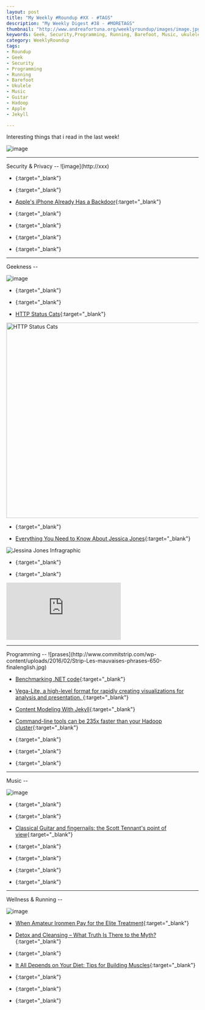 ```yaml
---
layout: post
title: "My Weekly #Roundup #XX - #TAGS"
description: "My Weekly Digest #38 - #MORETAGS"
thumbnail: "http://www.andreafortuna.org/weeklyroundup/images/image.jpg"
keywords: Geek, Security,Programming, Running, Barefoot, Music, ukulele, transcription, guitar, Hadoop, Apple, Jekyll
category: WeeklyRoundup
tags: 
- Roundup
- Geek
- Security
- Programming
- Running
- Barefoot
- Ukulele
- Music
- Guitar
- Hadoop
- Apple
- Jekyll

---
```

Interesting things that i read in the last week!

![image](/weeklyroundup/images/image.jpg)
<!-- more -->
<hr/>
Security & Privacy
--
![image](http://xxx)

- [](){:target="_blank"}

- [](){:target="_blank"}

- [Apple's iPhone Already Has a Backdoor](http://apple.slashdot.org/story/16/02/22/1518202/apples-iphone-already-has-a-backdoor){:target="_blank"}

- [](){:target="_blank"}

- [](){:target="_blank"}

- [](){:target="_blank"}

- [](){:target="_blank"}


<hr/>
Geekness
--

![image](http://xxx)

- [](){:target="_blank"}

- [](){:target="_blank"}

- [HTTP Status Cats](https://www.flickr.com/photos/girliemac/albums/72157628409467125){:target="_blank"}

<a data-flickr-embed="true"  href="https://www.flickr.com/photos/girliemac/albums/72157628409467125" title="HTTP Status Cats"><img src="https://farm8.staticflickr.com/7167/6540479079_16e97a624a_z.jpg" width="640" height="512" alt="HTTP Status Cats"></a><script async src="//embedr.flickr.com/assets/client-code.js" charset="utf-8"></script>

- [](){:target="_blank"}

- [Everything You Need to Know About Jessica Jones](http://www.purecostumes.com/blog/everything-you-need-to-know-about-jessica-jones/){:target="_blank"}

![Jessina Jones Infragraphic](http://www.purecostumes.com/mm5/graphics/infographic/Info-Jessica-Jones.jpg)

- [](){:target="_blank"}

- [](){:target="_blank"}

<div class="video-container">
<iframe src="https://www.youtube.com/embed/XXXXXX" frameborder="0" allowfullscreen></iframe>
</div>


<hr/>
Programming
--
![prases](http://www.commitstrip.com/wp-content/uploads/2016/02/Strip-Les-mauvaises-phrases-650-finalenglish.jpg)

- [Benchmarking .NET code](http://www.hanselman.com/blog/BenchmarkingNETCode.aspx){:target="_blank"}

- [Vega-Lite, a high-level format for rapidly creating visualizations for analysis and presentation. ](https://medium.com/@uwdata/introducing-vega-lite-438f9215f09e#.3eeexkneq){:target="_blank"}

- [Content Modeling With Jekyll](https://www.smashingmagazine.com/2016/02/content-modeling-with-jekyll/){:target="_blank"}

- [Command-line tools can be 235x faster than your Hadoop cluster](http://aadrake.com/command-line-tools-can-be-235x-faster-than-your-hadoop-cluster.html){:target="_blank"}

- [](){:target="_blank"}

- [](){:target="_blank"}

- [](){:target="_blank"}


<hr/>
Music
--

![image](http://xxx)

- [](){:target="_blank"}

- [](){:target="_blank"}

- [Classical Guitar and fingernails: the Scott Tennant's point of view](http://www.andreafortuna.org/guitar/2016/02/29/classical-guitar-fingernails-scott-tennant/){:target="_blank"}

- [](){:target="_blank"}

- [](){:target="_blank"}

- [](){:target="_blank"}

- [](){:target="_blank"}


<hr/>
Wellness & Running  
--

![image](http://xxx)

- [When Amateur Ironmen Pay for the Elite Treatment](http://www.nytimes.com/2016/02/14/your-money/when-amateur-ironmen-pay-for-the-elite-treatment.html){:target="_blank"}

- [Detox and Cleansing – What Truth Is There to the Myth?](https://www.runtastic.com/blog/en/weight-loss-calories/detox-and-cleansing-what-truth-is-there-to-the-myth/){:target="_blank"}

- [](){:target="_blank"}

- [It All Depends on Your Diet: Tips for Building Muscles](https://www.runtastic.com/blog/en/sports-fitness/it-all-depends-on-your-diet-tips-for-building-muscles/){:target="_blank"}

- [](){:target="_blank"}

- [](){:target="_blank"}

- [](){:target="_blank"}




